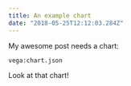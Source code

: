 ```yaml
---
title: An example chart
date: "2018-05-25T12:12:03.284Z"
---
```

My awesome post needs a chart:

`vega:chart.json`

Look at that chart!
